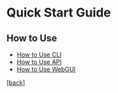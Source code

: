 # Quick Start Guide

## How to Use

- [How to Use CLI](./howtocli.md)
- [How to Use API](./howtoapi.md)
- [How to Use WebGUI](./howtowebgui.md)

[[back]](../index.md)